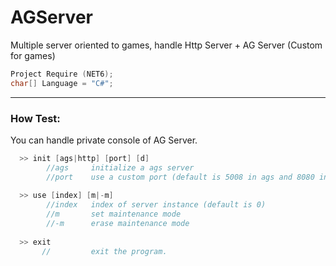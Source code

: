 # AGServer
Multiple server oriented to games, handle Http Server + AG Server (Custom for games)

```C++ 
Project Require (NET6);
char[] Language = "C#";
```
___________

### How Test:
You can handle private console of AG Server.
```C#
  >> init [ags|http] [port] [d]
        //ags     initialize a ags server
        //port    use a custom port (default is 5008 in ags and 8080 in http)
  
  >> use [index] [m|-m]
        //index   index of server instance (default is 0)
        //m       set maintenance mode
        //-m      erase maintenance mode
   
  >> exit
       //         exit the program.
```
